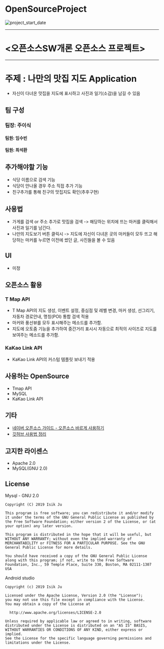 # OpenSourceProject
![project_start_date](https://img.shields.io/badge/Project%20Start%20Date-2019--09--05-informational.svg)
*****************************
# <오픈소스SW개론 오픈소스 프로젝트>
*******************************
# 주제 : 나만의 맛집 지도 Application
 - 자신이 다녀온 맛집을 지도에 표시하고 사진과 일기(소감)을 남길 수 있음
 
## 팀 구성

### 팀장: 주이식
#### 팀원: 임수빈
#### 팀원: 최석환


## 추가해야할 기능
 - 식당 이름으로 검색 기능
 - 식당이 안나올 경우 주소 직접 추가 기능
 - 친구추가를 통해 친구의 맛집지도 확인(추후구현)
## 사용법
  - 가게를 검색 or 주소 추가로 맛집을 검색 -> 해당하는 위치에 뜨는 마커를 클릭해서 사진과 일기를 남긴다.
  - 나만의 지도보기 버튼 클릭시 -> 지도에 자신이 다녀온 곳의 마커들이 모두 뜨고 해당하는 마커를 누르면 이전에 썼던 글, 사진들을 볼 수 있음  
  
## UI
 - 미정
 
## 오픈소스 활용
 ### T Map API
 
 - T Map API의 지도 생성, 이벤트 설정, 중심점 및 레벨 변경, 마커 생성, 선그리기, 자동차 경로안내, 명칭(POI) 통합 검색 적용  
 - 마커와 풍선뷰를 모두 표시해주는 메소드를 추가함.
 - 지도에 오토줌 기능을 추가하여 중간거리 표시시 자동으로 최적의 사이즈로 지도를 보여주는 메소드를 추가함.
 
 ### KaKao Link API
 - KaKao Link API의 커스텀 템플릿 보내기 적용
 
 

## 사용하는 OpenSource
 - Tmap API
 - MySQL
 - KaKao Link API
 
## 기타
- [네이버 오픈소스 가이드 - 오픈소스 바르게 사용하기](https://naver.github.io/OpenSourceGuide/book/UsingOss/the-legal-side-of-opensource.html)
- [깃허브 사용법 정리](https://github.com/2019androidtp/gitArrange/blob/master/%EA%B9%83%ED%97%88%EB%B8%8C%20%EC%B4%9D%EC%A0%95%EB%A6%AC.pdf)


## 고지한 라이센스
 - Apache 2.0
 - MySQL(GNU 2.0)
## License

Mysql - GNU 2.0
```
Copyright (C) 2019 Isik Ju

This program is free software; you can redistribute it and/or modify it under the terms of the GNU General Public License as published by the Free Software Foundation; either version 2 of the License, or (at your option) any later version.

This program is distributed in the hope that it will be useful, but WITHOUT ANY WARRANTY; without even the implied warranty of MERCHANTABILITY or FITNESS FOR A PARTICULAR PURPOSE. See the GNU General Public License for more details.

You should have received a copy of the GNU General Public License along with this program; if not, write to the Free Software Foundation, Inc., 59 Temple Place, Suite 330, Boston, MA 02111-1307 USA
```

Android studio
```
Copyright (c) 2019 Isik Ju

Licensed under the Apache License, Version 2.0 (the "License");
you may not use this file except in compliance with the License.
You may obtain a copy of the License at

  http://www.apache.org/licenses/LICENSE-2.0

Unless required by applicable law or agreed to in writing, software
distributed under the License is distributed on an "AS IS" BASIS,
WITHOUT WARRANTIES OR CONDITIONS OF ANY KIND, either express or implied.
See the License for the specific language governing permissions and
limitations under the License.
```
